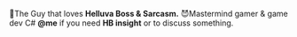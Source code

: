 👿The Guy that loves **Helluva Boss & Sarcasm.**
😈Mastermind gamer & game dev C#
**@me** if you need **HB insight** or to discuss something.
